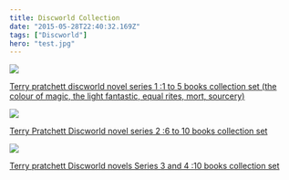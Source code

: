 ```yaml
---
title: Discworld Collection
date: "2015-05-28T22:40:32.169Z"
tags: ["Discworld"]
hero: "test.jpg"
---
```


<a target="_blank"  href="https://www.amazon.com/gp/product/9123631120/ref=as_li_tl?ie=UTF8&camp=1789&creative=9325&creativeASIN=9123631120&linkCode=as2&tag=onionblossom-20&linkId=aced8c8ddf9ac606279f98105ba2daae"><img border="0" src="//ws-na.amazon-adsystem.com/widgets/q?_encoding=UTF8&MarketPlace=US&ASIN=9123631120&ServiceVersion=20070822&ID=AsinImage&WS=1&Format=_SL250_&tag=onionblossom-20" ></a><img src="//ir-na.amazon-adsystem.com/e/ir?t=onionblossom-20&l=am2&o=1&a=9123631120" width="1" height="1" border="0" alt="" style="border:none !important; margin:0px !important;" />

<a target="_blank" href="https://www.amazon.com/gp/product/9123631120/ref=as_li_tl?ie=UTF8&camp=1789&creative=9325&creativeASIN=9123631120&linkCode=as2&tag=onionblossom-20&linkId=e640d08cb8714db8130c8c2a1e8e354a">Terry pratchett discworld novel series 1 :1 to 5 books collection set (the colour of magic, the light fantastic, equal rites, mort, sourcery)</a><img src="//ir-na.amazon-adsystem.com/e/ir?t=onionblossom-20&l=am2&o=1&a=9123631120" width="1" height="1" border="0" alt="" style="border:none !important; margin:0px !important;" />

<a target="_blank"  href="https://www.amazon.com/gp/product/9123631139/ref=as_li_tl?ie=UTF8&camp=1789&creative=9325&creativeASIN=9123631139&linkCode=as2&tag=onionblossom-20&linkId=47e5c66f2aa4193ce5c5a7e8bafa0c50"><img border="0" src="//ws-na.amazon-adsystem.com/widgets/q?_encoding=UTF8&MarketPlace=US&ASIN=9123631139&ServiceVersion=20070822&ID=AsinImage&WS=1&Format=_SL250_&tag=onionblossom-20" ></a><img src="//ir-na.amazon-adsystem.com/e/ir?t=onionblossom-20&l=am2&o=1&a=9123631139" width="1" height="1" border="0" alt="" style="border:none !important; margin:0px !important;" />

<a target="_blank" href="https://www.amazon.com/gp/product/9123631139/ref=as_li_tl?ie=UTF8&camp=1789&creative=9325&creativeASIN=9123631139&linkCode=as2&tag=onionblossom-20&linkId=d4dde77220581b737c3ff6222022f949">Terry Pratchett Discworld novel series 2 :6 to 10 books collection set</a><img src="//ir-na.amazon-adsystem.com/e/ir?t=onionblossom-20&l=am2&o=1&a=9123631139" width="1" height="1" border="0" alt="" style="border:none !important; margin:0px !important;" />

<a target="_blank"  href="https://www.amazon.com/gp/product/9123683600/ref=as_li_tl?ie=UTF8&camp=1789&creative=9325&creativeASIN=9123683600&linkCode=as2&tag=onionblossom-20&linkId=2aa499c261779836d67efcd01a5d014c"><img border="0" src="//ws-na.amazon-adsystem.com/widgets/q?_encoding=UTF8&MarketPlace=US&ASIN=9123683600&ServiceVersion=20070822&ID=AsinImage&WS=1&Format=_SL250_&tag=onionblossom-20" ></a><img src="//ir-na.amazon-adsystem.com/e/ir?t=onionblossom-20&l=am2&o=1&a=9123683600" width="1" height="1" border="0" alt="" style="border:none !important; margin:0px !important;" />

<a target="_blank" href="https://www.amazon.com/gp/product/9123683600/ref=as_li_tl?ie=UTF8&camp=1789&creative=9325&creativeASIN=9123683600&linkCode=as2&tag=onionblossom-20&linkId=d19fdcef0d0194984ad0bbc88ab4ef5e">Terry pratchett Discworld novels Series 3 and 4 :10 books collection set</a><img src="//ir-na.amazon-adsystem.com/e/ir?t=onionblossom-20&l=am2&o=1&a=9123683600" width="1" height="1" border="0" alt="" style="border:none !important; margin:0px !important;" />
